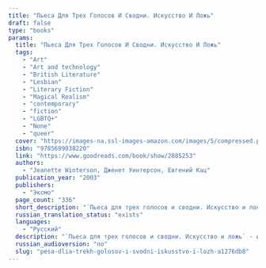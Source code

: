 ```yaml
---
title: "Пьеса Для Трех Голосов И Сводни. Искусство И Ложь"
draft: false
type: "books"
params:
  title: "Пьеса Для Трех Голосов И Сводни. Искусство И Ложь"
  tags:
    - "Art"
    - "Art and technology"
    - "British Literature"
    - "Lesbian"
    - "Literary Fiction"
    - "Magical Realism"
    - "contemporary"
    - "fiction"
    - "LGBTQ+"
    - "None"
    - "queer"
  cover: "https://images-na.ssl-images-amazon.com/images/S/compressed.photo.goodreads.com/books/1203799865i/2885253.jpg"
  isbn: "9785699038220"
  link: "https://www.goodreads.com/book/show/2885253"
  authors:
    - "Jeanette Winterson, Дженет Уинтерсон, Евгений Кац"
  publication_year: "2003"
  publishers:
    - "Эксмо"
  page_count: "336"
  short_description: "`Пьеса для трех голосов и сводни. Искусство и ложь` - изящная и глубокая импровизация самого провокационного британского автора последнего деcятилетия Дженет Уинтерсон, поэма в прозе об искусстве,..."
  russian_translation_status: "exists"
  languages:
    - "Русский"
  description: "`Пьеса для трех голосов и сводни. Искусство и ложь` - изящная и глубокая импровизация самого провокационного британского автора последнего деcятилетия Дженет Уинтерсон, поэма в прозе об искусстве, эротике и личности. В этой фантазии, разворачивающейся по законам живописи и музыки, Гендель, Пикассо и Сапфо отправляются в мертвом поезде на поиски истины, света и любви - но что отыщут они, спасаясь от ужаса серости и обыденности?<br /><br />Дженет Уинтерсон (р. 1959) - автор хорошо известных российскому читателю романов `Тайнопись плоти` и `Страсть`, переведенных на 17 языков, лауреат нескольких европейских и американских литературных премий. `Пьеса для трех голосов и сводни. Искусство и ложь` публикуется на русском языке впервые."
  russian_audioversion: "no"
  slug: "pesa-dlia-trekh-golosov-i-svodni-iskusstvo-i-lozh-a1276db8"
---
```


